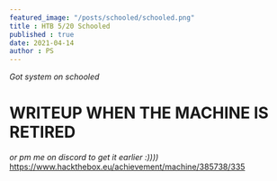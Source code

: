 ```yaml
---
featured_image: "/posts/schooled/schooled.png"
title : HTB 5/20 Schooled
published : true
date: 2021-04-14
author : PS
---
```


*Got system on schooled*
# WRITEUP WHEN THE MACHINE IS RETIRED
*or pm me on discord to get it earlier :))))*
https://www.hackthebox.eu/achievement/machine/385738/335
